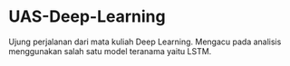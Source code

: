 # UAS-Deep-Learning

Ujung perjalanan dari mata kuliah Deep Learning. Mengacu pada analisis menggunakan salah satu model teranama yaitu LSTM.
